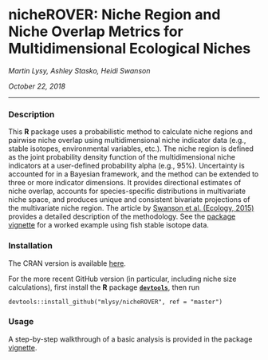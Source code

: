 # nicheROVER: Niche Region and Niche Overlap Metrics for Multidimensional Ecological Niches

*Martin Lysy, Ashley Stasko, Heidi Swanson*

*October 22, 2018*

---

### Description

This **R** package uses a probabilistic method to calculate niche regions and pairwise niche overlap using multidimensional niche indicator data (e.g., stable isotopes, environmental variables, etc.). The niche region is defined as the joint probability density function of the multidimensional niche indicators at a user-defined probability alpha (e.g., 95%).  Uncertainty is accounted for in a Bayesian framework, and the method can be extended to three or more indicator dimensions.  It provides directional estimates of niche overlap, accounts for species-specific distributions in multivariate niche space, and produces unique and consistent bivariate projections of the multivariate niche region.  The article by [Swanson et al. (Ecology, 2015)](https://esajournals.onlinelibrary.wiley.com/doi/full/10.1890/14-0235.1) provides a detailed description of the methodology.  See the [package vignette](http://htmlpreview.github.com/?https://github.com/mlysy/nicheROVER/master/inst/doc/ecol-vignette.html) for a worked example using fish stable isotope data.

### Installation

The CRAN version is available [here](https://CRAN.R-project.org/package=nicheROVER).

For the more recent GitHub version (in particular, including niche size calculations), first install the **R** package [**`devtools`**](https://CRAN.R-project.org/package=devtools), then run
```{r}
devtools::install_github("mlysy/nicheROVER", ref = "master")
```

### Usage

A step-by-step walkthrough of a basic analysis is provided in the package [vignette](http://htmlpreview.github.com/?https://github.com/mlysy/nicheROVER/master/inst/doc/ecol-vignette.html).
